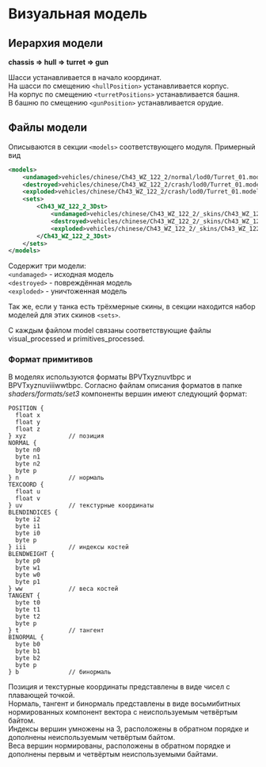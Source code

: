 # Визуальная модель

## Иерархия модели

**chassis ⇒ hull ⇒ turret ⇒ gun**

Шасси устанавливается в начало координат.   
На шасси по смещению `<hullPosition>` устанавливается корпус.  
На корпус по смещению `<turretPositions>` устанавливается башня.  
В башню по смещению `<gunPosition>` устанавливается орудие.

## Файлы модели

Описываются в секции `<models>` соответствующего модуля. Примерный вид

```xml
<models>
	<undamaged>vehicles/chinese/Ch43_WZ_122_2/normal/lod0/Turret_01.model</undamaged>
	<destroyed>vehicles/chinese/Ch43_WZ_122_2/crash/lod0/Turret_01.model</destroyed>
	<exploded>vehicles/chinese/Ch43_WZ_122_2/crash/lod0/Turret_01.model</exploded>
	<sets>
		<Ch43_WZ_122_2_3Dst>
			<undamaged>vehicles/chinese/Ch43_WZ_122_2/_skins/Ch43_WZ_122_2_3Dst/normal/lod0/Turret_01.model</undamaged>
			<destroyed>vehicles/chinese/Ch43_WZ_122_2/_skins/Ch43_WZ_122_2_3Dst/crash/lod0/Turret_01.model</destroyed>
			<exploded>vehicles/chinese/Ch43_WZ_122_2/_skins/Ch43_WZ_122_2_3Dst/crash/lod0/Turret_01.model</exploded>
		</Ch43_WZ_122_2_3Dst>
	</sets>
</models>

```

Содержит три модели:  
`<undamaged>` - исходная модель   
`<destroyed>` - повреждённая модель  
`<exploded>` - уничтоженная модель

Так же, если у танка есть трёхмерные скины, в секции находится набор моделей для этих скинов `<sets>`.

С каждым файлом model связаны соответствующие файлы visual\_processed и primitives\_processed.

### Формат примитивов

В моделях используются форматы BPVTxyznuvtbpc и BPVTxyznuviiiwwtbpc. Согласно файлам описания форматов в папке *shaders/formats/set3* компоненты вершин имеют следующий формат:

```
POSITION {
  float x     
  float y
  float z
} xyz            // позиция
NORMAL {
  byte n0
  byte n1
  byte n2
  byte p
} n              // нормаль
TEXCOORD {
  float u
  float v
} uv             // текстурные координаты
BLENDINDICES {
  byte i2
  byte i1
  byte i0
  byte p
} iii            // индексы костей
BLENDWEIGHT {
  byte p0
  byte w1
  byte w0
  byte p1
} ww             // веса костей
TANGENT {
  byte t0
  byte t1
  byte t2
  byte p
} t              // тангент
BINORMAL {
  byte b0
  byte b1
  byte b2
  byte p
} b              // бинормаль
```

Позиция и текстурные координаты представлены в виде чисел с плавающей точкой.  
Нормаль, тангент и бинормаль представлены в виде восьмибитных нормированных компонент вектора с неиспользуемым четвёртым байтом.  
Индексы вершин умножены на 3, расположены в обратном порядке и дополнены неиспользуемым четвёртым байтом.  
Веса вершин нормированы, расположены в обратном порядке и дополнены первым и четвёртым неиспользуемыми байтами.